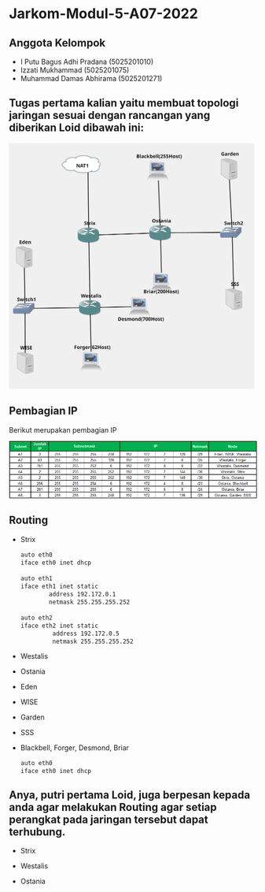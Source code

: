 # Jarkom-Modul-5-A07-2022

## Anggota Kelompok

- I Putu Bagus Adhi Pradana (5025201010)
- Izzati Mukhammad (5025201075)
- Muhammad Damas Abhirama (5025201271)

## Tugas pertama kalian yaitu membuat topologi jaringan sesuai dengan rancangan yang diberikan Loid dibawah ini:

![topologi!](img/topologi.png)

## Pembagian IP
Berikut merupakan pembagian IP

![pembagianIP!](img/pembagianIP.png)

## Routing
- Strix

      auto eth0
      iface eth0 inet dhcp

      auto eth1
      iface eth1 inet static
              address 192.172.0.1
              netmask 255.255.255.252

      auto eth2
      iface eth2 inet static
               address 192.172.0.5
               netmask 255.255.255.252
               
- Westalis

- Ostania

- Eden

- WISE

- Garden

- SSS

- Blackbell, Forger, Desmond, Briar

      auto eth0
      iface eth0 inet dhcp
      
## Anya, putri pertama Loid, juga berpesan kepada anda agar melakukan Routing agar setiap perangkat pada jaringan tersebut dapat terhubung.
- Strix

- Westalis

- Ostania
